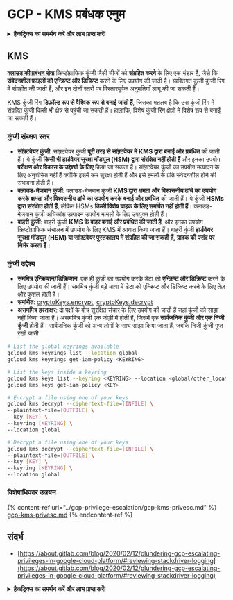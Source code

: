 # GCP - KMS प्रबंधक एनुम

<details>

<summary><strong>हैकट्रिक्स का समर्थन करें और लाभ प्राप्त करें!</strong></summary>

* यदि आप अपनी कंपनी को **हैकट्रिक्स में विज्ञापित करना चाहते हैं** या यदि आप **PEASS के नवीनतम संस्करण देखना चाहते हैं या HackTricks को PDF में डाउनलोड करना चाहते हैं** तो [**सदस्यता योजनाएं**](https://github.com/sponsors/carlospolop) देखें!
* [**आधिकारिक PEASS और HackTricks स्वैग**](https://peass.creator-spring.com) प्राप्त करें
* [**The PEASS Family**](https://opensea.io/collection/the-peass-family) की खोज करें, हमारा विशेष [**NFTs**](https://opensea.io/collection/the-peass-family) संग्रह
* **शामिल हों** 💬 [**डिस्कॉर्ड समूह**](https://discord.gg/hRep4RUj7f) या [**टेलीग्राम समूह**](https://t.me/peass) में या **फॉलो** करें मुझे **ट्विटर** 🐦 [**@carlospolopm**](https://twitter.com/carlospolopm)**.**
* **अपने हैकिंग ट्रिक्स साझा करें द्वारा पीआर जमा करके** [**HackTricks**](https://github.com/carlospolop/hacktricks) और [**HackTricks Cloud**](https://github.com/carlospolop/hacktricks-cloud) github repos.

</details>

## KMS

[**क्लाउड की प्रबंधन सेवा**](https://cloud.google.com/kms/docs/) क्रिप्टोग्राफिक कुंजी जैसी चीजों को **संग्रहित करने** के लिए एक भंडार है, जैसे कि **संवेदनशील फ़ाइलों को एन्क्रिप्ट और डिक्रिप्ट** करने के लिए उपयोग की जाती है। व्यक्तिगत कुंजी कुंजी रिंग में संग्रहीत की जाती हैं, और इन दोनों स्तरों पर विस्तारपूर्वक अनुमतियाँ लागू की जा सकती हैं।

KMS कुंजी रिंग **डिफ़ॉल्ट रूप से वैश्विक रूप से बनाई जाती हैं**, जिसका मतलब है कि उस कुंजी रिंग में संग्रहित कुंजी किसी भी क्षेत्र से पहुंची जा सकती हैं। हालांकि, विशेष कुंजी रिंग क्षेत्रों में विशेष रूप से बनाई जा सकती हैं।

### कुंजी संरक्षण स्तर

* **सॉफ़्टवेयर कुंजी**: सॉफ़्टवेयर कुंजी **पूरी तरह से सॉफ़्टवेयर में KMS द्वारा बनाई और प्रबंधित** की जाती हैं। ये कुंजी **किसी भी हार्डवेयर सुरक्षा मॉड्यूल (HSM) द्वारा संरक्षित नहीं होती हैं** और इनका उपयोग **परीक्षण और विकास के उद्देश्यों के लिए** किया जा सकता हैं। सॉफ़्टवेयर कुंजी का उपयोग उत्पादन के लिए अनुशंसित नहीं हैं क्योंकि इसमें कम सुरक्षा होती हैं और इसे हमलों के प्रति संवेदनशील होने की संभावना होती हैं।
* **क्लाउड-मेजबान कुंजी**: क्लाउड-मेजबान कुंजी **KMS द्वारा क्षमता और विश्वसनीय ढांचे का उपयोग करके क्षमता और विश्वसनीय ढांचे का उपयोग करके बनाई और प्रबंधित** की जाती हैं। ये कुंजी **HSMs द्वारा संरक्षित होती हैं**, लेकिन HSMs **किसी विशेष ग्राहक के लिए समर्पित नहीं होती हैं**। क्लाउड-मेजबान कुंजी अधिकांश उत्पादन उपयोग मामलों के लिए उपयुक्त होती हैं।
* **बाहरी कुंजी**: बाहरी कुंजी **KMS के बाहर बनाई और प्रबंधित की जाती हैं**, और इनका उपयोग क्रिप्टोग्राफिक संचालन में उपयोग के लिए KMS में आयात किया जाता हैं। बाहरी कुंजी **हार्डवेयर सुरक्षा मॉड्यूल (HSM) या सॉफ़्टवेयर पुस्तकालय में संग्रहित की जा सकती हैं, ग्राहक की पसंद पर निर्भर करता हैं**।

### कुंजी उद्देश्य

* **सममित्र एन्क्रिप्शन/डिक्रिप्शन**: एक ही कुंजी का उपयोग करके डेटा को **एन्क्रिप्ट और डिक्रिप्ट** करने के लिए उपयोग की जाती हैं। सममित्र कुंजी बड़े मात्रा में डेटा को एन्क्रिप्ट और डिक्रिप्ट करने के लिए तेज़ और कुशल होती हैं।
* **समर्थित**: [cryptoKeys.encrypt](https://cloud.google.com/kms/docs/reference/rest/v1/projects.locations.keyRings.cryptoKeys/encrypt), [cryptoKeys.decrypt](https://cloud.google.com/kms/docs/reference/rest/v1/projects.locations.keyRings.cryptoKeys/decrypt)
* **असममित्र हस्ताक्षर**: दो पक्षों के बीच सुरक्षित संचार के लिए उपयोग की जाती हैं जहां कुंजी को साझा नहीं किया जाता हैं। असममित्र कुंजी एक जोड़ी में होती हैं, जिसमें एक **सार्वजनिक कुंजी और एक निजी कुंजी** होती हैं। सार्वजनिक कुंजी को अन्य लोगों के साथ साझा किया जाता हैं, जबकि निजी कुंजी गुप्त रखी जाती
```bash
# List the global keyrings available
gcloud kms keyrings list --location global
gcloud kms keyrings get-iam-policy <KEYRING>

# List the keys inside a keyring
gcloud kms keys list --keyring <KEYRING> --location <global/other_locations>
gcloud kms keys get-iam-policy <KEY>

# Encrypt a file using one of your keys
gcloud kms decrypt --ciphertext-file=[INFILE] \
--plaintext-file=[OUTFILE] \
--key [KEY] \
--keyring [KEYRING] \
--location global

# Decrypt a file using one of your keys
gcloud kms decrypt --ciphertext-file=[INFILE] \
--plaintext-file=[OUTFILE] \
--key [KEY] \
--keyring [KEYRING] \
--location global
```
### विशेषाधिकार उन्नयन

{% content-ref url="../gcp-privilege-escalation/gcp-kms-privesc.md" %}
[gcp-kms-privesc.md](../gcp-privilege-escalation/gcp-kms-privesc.md)
{% endcontent-ref %}

## संदर्भ

* [https://about.gitlab.com/blog/2020/02/12/plundering-gcp-escalating-privileges-in-google-cloud-platform/#reviewing-stackdriver-logging](https://about.gitlab.com/blog/2020/02/12/plundering-gcp-escalating-privileges-in-google-cloud-platform/#reviewing-stackdriver-logging)

<details>

<summary><strong>हैकट्रिक्स का समर्थन करें और लाभ प्राप्त करें!</strong></summary>

* यदि आप अपनी कंपनी को **हैकट्रिक्स में विज्ञापित** देखना चाहते हैं या यदि आप **PEASS के नवीनतम संस्करण को डाउनलोड करना चाहते हैं या HackTricks को PDF में डाउनलोड करना चाहते हैं** तो [**सदस्यता योजनाएं**](https://github.com/sponsors/carlospolop) देखें!
* [**आधिकारिक PEASS और HackTricks स्वैग**](https://peass.creator-spring.com) प्राप्त करें
* [**The PEASS Family**](https://opensea.io/collection/the-peass-family) का खोज करें, हमारा विशेष संग्रह [**NFTs**](https://opensea.io/collection/the-peass-family)
* **💬 [**Discord समूह**](https://discord.gg/hRep4RUj7f) या [**टेलीग्राम समूह**](https://t.me/peass) में शामिल हों या मुझे ट्विटर पर फ़ॉलो करें** 🐦 [**@carlospolopm**](https://twitter.com/carlospolopm)**.**
* **अपने हैकिंग ट्रिक्स साझा करें,** [**HackTricks**](https://github.com/carlospolop/hacktricks) **और** [**HackTricks Cloud**](https://github.com/carlospolop/hacktricks-cloud) **github repos में PR जमा करके।**

</details>
